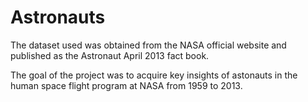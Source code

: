 # Astronauts

The dataset used was obtained from the NASA official website and published as the Astronaut April 2013 fact book.

The goal of the project was to acquire key insights of astonauts in the human space flight program at NASA from 1959 to 2013.
